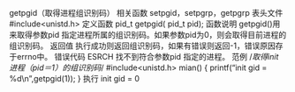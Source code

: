 

getpgid（取得进程组识别码）
相关函数
setpgid，setpgrp，getpgrp
表头文件
#include<unistd.h>
定义函数
pid_t getpgid( pid_t pid);
函数说明
getpgid()用来取得参数pid 指定进程所属的组识别码。如果参数pid为0，则会取得目前进程的组识别码。
返回值
执行成功则返回组识别码，如果有错误则返回-1，错误原因存于errno中。
错误代码
ESRCH 找不到符合参数pid 指定的进程。
范例
/*取得init 进程（pid＝1）的组识别码*/
#include<unistd.h>
mian()
{
printf(“init gid = %d\n”,getpgid(1));
}
执行
init gid = 0